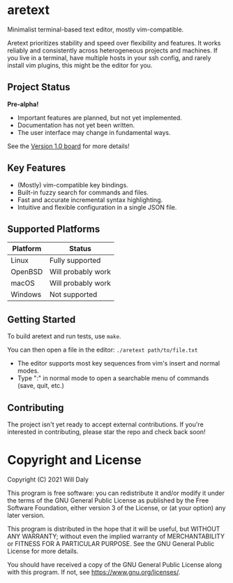 # aretext
Minimalist terminal-based text editor, mostly vim-compatible.

Aretext prioritizes stability and speed over flexibility and features.  It works reliably and consistently across heterogeneous projects and machines.  If you live in a terminal, have multiple hosts in your ssh config, and rarely install vim plugins, this might be the editor for you.


## Project Status

**Pre-alpha!**

* Important features are planned, but not yet implemented.
* Documentation has not yet been written.
* The user interface may change in fundamental ways.

See the [Version 1.0 board](https://github.com/aretext/aretext/projects/1) for more details!


## Key Features

* (Mostly) vim-compatible key bindings.
* Built-in fuzzy search for commands and files.
* Fast and accurate incremental syntax highlighting.
* Intuitive and flexible configuration in a single JSON file.


## Supported Platforms

| Platform | Status             |
|----------|--------------------|
| Linux    | Fully supported    |
| OpenBSD  | Will probably work |
| macOS    | Will probably work |
| Windows  | Not supported      |


## Getting Started

To build aretext and run tests, use `make`.

You can then open a file in the editor: `./aretext path/to/file.txt`

* The editor supports most key sequences from vim's insert and normal modes.
* Type ":" in normal mode to open a searchable menu of commands (save, quit, etc.)


## Contributing

The project isn't yet ready to accept external contributions.  If you're interested in contributing, please star the repo and check back soon!


# Copyright and License

Copyright (C) 2021 Will Daly

This program is free software: you can redistribute it and/or modify
it under the terms of the GNU General Public License as published by
the Free Software Foundation, either version 3 of the License, or
(at your option) any later version.

This program is distributed in the hope that it will be useful,
but WITHOUT ANY WARRANTY; without even the implied warranty of
MERCHANTABILITY or FITNESS FOR A PARTICULAR PURPOSE.  See the
GNU General Public License for more details.

You should have received a copy of the GNU General Public License
along with this program.  If not, see <https://www.gnu.org/licenses/>.
